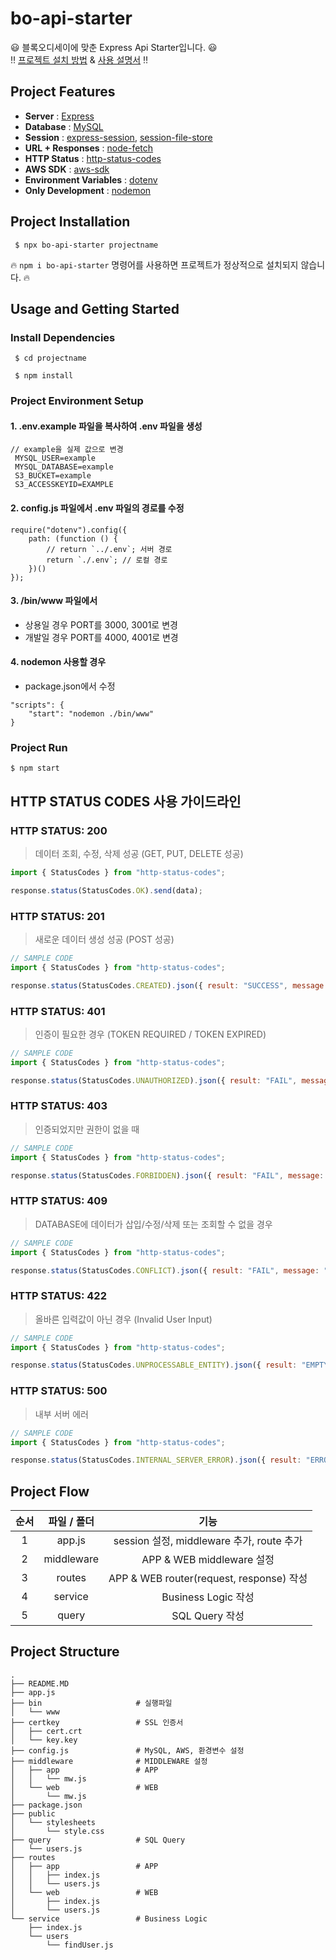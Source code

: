# bo-api-starter

:smiley: 블록오디세이에 맞춘 Express Api Starter입니다. :smiley:  
:bangbang: [프로젝트 설치 방법](https://github.com/BlockOdyssey/bo-api-starter#project-installation "project-installation") & [사용 설명서](https://github.com/BlockOdyssey/bo-api-starter#usage-and-getting-started "usage") :bangbang:

## Project Features

-   **Server** : [Express](https://expressjs.com/ "expressjs")
-   **Database** : [MySQL](https://github.com/mysqljs/mysql#readme "mysql")
-   **Session** : [express-session](https://github.com/expressjs/session#readme "express-session"), [session-file-store](https://github.com/valery-barysok/session-file-store "session-file-store")
-   **URL + Responses** : [node-fetch](https://github.com/node-fetch/node-fetch "node-fetch")
-   **HTTP Status** : [http-status-codes](https://github.com/prettymuchbryce/http-status-codes#readme "http-status-codes")
-   **AWS SDK** : [aws-sdk](https://github.com/aws/aws-sdk-js "aws-sdk")
-   **Environment Variables** : [dotenv](https://github.com/motdotla/dotenv#readme "dotenv")
-   **Only Development** : [nodemon](https://nodemon.io/ "nodemon")

## Project Installation

<pre><code> $ npx bo-api-starter projectname </code></pre>

:fire: `npm i bo-api-starter` 명령어를 사용하면 프로젝트가 정상적으로 설치되지 않습니다. :fire:

## Usage and Getting Started

### Install Dependencies

 <pre><code> $ cd projectname

 $ npm install 
</code></pre>

### Project Environment Setup

#### 1. .env.example 파일을 복사하여 .env 파일을 생성

 <pre><code>// example을 실제 값으로 변경 
 MYSQL_USER=example   
 MYSQL_DATABASE=example
 S3_BUCKET=example
 S3_ACCESSKEYID=EXAMPLE</code></pre>

#### 2. config.js 파일에서 .env 파일의 경로를 수정

<pre><code>require("dotenv").config({
    path: (function () {
        // return `../.env`; 서버 경로
        return `./.env`; // 로컬 경로
    })()
});
</code></pre>

#### 3. /bin/www 파일에서

-   상용일 경우 PORT를 3000, 3001로 변경
-   개발일 경우 PORT를 4000, 4001로 변경

#### 4. nodemon 사용할 경우

-   package.json에서 수정

<pre><code>"scripts": {
    "start": "nodemon ./bin/www"
}</code></pre>

### Project Run

 <pre><code>$ npm start </code></pre>

## HTTP STATUS CODES 사용 가이드라인

### HTTP STATUS: 200

> 데이터 조회, 수정, 삭제 성공 (GET, PUT, DELETE 성공)

```javascript
import { StatusCodes } from "http-status-codes";

response.status(StatusCodes.OK).send(data);
```

### HTTP STATUS: 201

> 새로운 데이터 생성 성공 (POST 성공)

```javascript
// SAMPLE CODE
import { StatusCodes } from "http-status-codes";

response.status(StatusCodes.CREATED).json({ result: "SUCCESS", message: "데이터를 입력하였습니다." });
```

### HTTP STATUS: 401

> 인증이 필요한 경우 (TOKEN REQUIRED / TOKEN EXPIRED)

```javascript
// SAMPLE CODE
import { StatusCodes } from "http-status-codes";

response.status(StatusCodes.UNAUTHORIZED).json({ result: "FAIL", message: "유효한 토큰이 아닙니다." });
```

### HTTP STATUS: 403

> 인증되었지만 권한이 없을 때

```javascript
// SAMPLE CODE
import { StatusCodes } from "http-status-codes";

response.status(StatusCodes.FORBIDDEN).json({ result: "FAIL", message: "권한이 없습니다." });
```

### HTTP STATUS: 409

> DATABASE에 데이터가 삽입/수정/삭제 또는 조회할 수 없을 경우

```javascript
// SAMPLE CODE
import { StatusCodes } from "http-status-codes";

response.status(StatusCodes.CONFLICT).json({ result: "FAIL", message: "정상적으로 처리되지 않았습니다." });
```

### HTTP STATUS: 422

> 올바른 입력값이 아닌 경우 (Invalid User Input)

```javascript
// SAMPLE CODE
import { StatusCodes } from "http-status-codes";

response.status(StatusCodes.UNPROCESSABLE_ENTITY).json({ result: "EMPTY", message: "비밀번호를 입력해주세요." });
```

### HTTP STATUS: 500

> 내부 서버 에러

```javascript
// SAMPLE CODE
import { StatusCodes } from "http-status-codes";

response.status(StatusCodes.INTERNAL_SERVER_ERROR).json({ result: "ERROR", message: "일시적으로 에러가 발생하였습니다. 잠시 후에 다시 시도해주세요." });
```

## Project Flow

| 순서 | 파일 / 폴더 |                   기능                    |
| :--: | :---------: | :---------------------------------------: |
|  1   |   app.js    | session 설정, middleware 추가, route 추가 |
|  2   | middleware  |         APP & WEB middleware 설정         |
|  3   |   routes    | APP & WEB router(request, response) 작성  |
|  4   |   service   |            Business Logic 작성            |
|  5   |    query    |              SQL Query 작성               |

## Project Structure

```
.
├── README.MD
├── app.js
├── bin                     # 실행파일
│   └── www
├── certkey                 # SSL 인증서
│   ├── cert.crt
│   └── key.key
├── config.js               # MySQL, AWS, 환경변수 설정
├── middleware              # MIDDLEWARE 설정
│   ├── app                 # APP
│   │   └── mw.js
│   └── web                 # WEB
│       └── mw.js
├── package.json
├── public
│   └── stylesheets
│       └── style.css
├── query                   # SQL Query
│   └── users.js
├── routes
│   ├── app                 # APP
│   │   ├── index.js
│   │   └── users.js
│   └── web                 # WEB
│       ├── index.js
│       └── users.js
└── service                 # Business Logic
    ├── index.js
    └── users
        └── findUser.js
```
